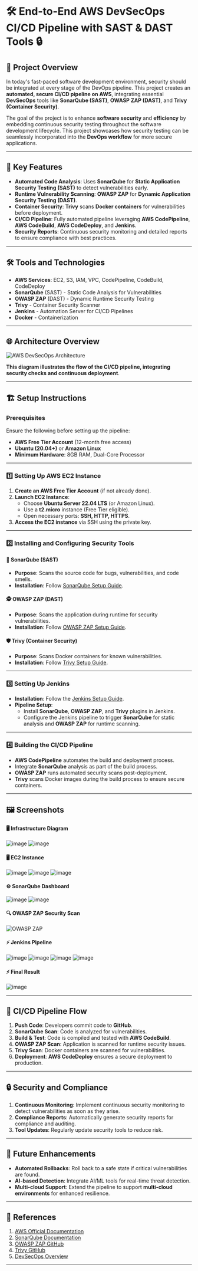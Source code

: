 
# 🛠️ **End-to-End AWS DevSecOps CI/CD Pipeline with SAST & DAST Tools** 🔒

## 🚀 **Project Overview**

In today's fast-paced software development environment, security should be integrated at every stage of the DevOps pipeline. This project creates an **automated, secure CI/CD pipeline on AWS**, integrating essential **DevSecOps** tools like **SonarQube (SAST)**, **OWASP ZAP (DAST)**, and **Trivy (Container Security)**.

The goal of the project is to enhance **software security** and **efficiency** by embedding continuous security testing throughout the software development lifecycle. This project showcases how security testing can be seamlessly incorporated into the **DevOps workflow** for more secure applications.

---

## 📌 **Key Features**

- **Automated Code Analysis**: Uses **SonarQube** for **Static Application Security Testing (SAST)** to detect vulnerabilities early.
- **Runtime Vulnerability Scanning**: **OWASP ZAP** for **Dynamic Application Security Testing (DAST)**.
- **Container Security**: **Trivy** scans **Docker containers** for vulnerabilities before deployment.
- **CI/CD Pipeline**: Fully automated pipeline leveraging **AWS CodePipeline**, **AWS CodeBuild**, **AWS CodeDeploy**, and **Jenkins**.
- **Security Reports**: Continuous security monitoring and detailed reports to ensure compliance with best practices.

---

## 🛠️ **Tools and Technologies**

- **AWS Services**: EC2, S3, IAM, VPC, CodePipeline, CodeBuild, CodeDeploy
- **SonarQube** (SAST) - Static Code Analysis for Vulnerabilities
- **OWASP ZAP** (DAST) - Dynamic Runtime Security Testing
- **Trivy** - Container Security Scanner
- **Jenkins** - Automation Server for CI/CD Pipelines
- **Docker** - Containerization

---

## 🌐 **Architecture Overview**

![AWS DevSecOps Architecture](https://link-to-your-image.com)

**This diagram illustrates the flow of the CI/CD pipeline, integrating security checks and continuous deployment**.

---

## 🏗️ **Setup Instructions**

### Prerequisites

Ensure the following before setting up the pipeline:

- **AWS Free Tier Account** (12-month free access)
- **Ubuntu (20.04+)** or **Amazon Linux**
- **Minimum Hardware**: 8GB RAM, Dual-Core Processor

---

### 1️⃣ **Setting Up AWS EC2 Instance**

1. **Create an AWS Free Tier Account** (if not already done).
2. **Launch EC2 Instance**:
   - Choose **Ubuntu Server 22.04 LTS** (or Amazon Linux).
   - Use a **t2.micro** instance (Free Tier eligible).
   - Open necessary ports: **SSH, HTTP, HTTPS**.
3. **Access the EC2 instance** via SSH using the private key.

---

### 2️⃣ **Installing and Configuring Security Tools**

#### 🔐 **SonarQube (SAST)**

- **Purpose**: Scans the source code for bugs, vulnerabilities, and code smells.
- **Installation**: Follow [SonarQube Setup Guide](https://docs.sonarqube.org/).

#### 🕵️ **OWASP ZAP (DAST)**

- **Purpose**: Scans the application during runtime for security vulnerabilities.
- **Installation**: Follow [OWASP ZAP Setup Guide](https://www.zaproxy.org/).

#### 🛡️ **Trivy (Container Security)**

- **Purpose**: Scans Docker containers for known vulnerabilities.
- **Installation**: Follow [Trivy Setup Guide](https://github.com/aquasecurity/trivy).

---

### 3️⃣ **Setting Up Jenkins**

- **Installation**: Follow the [Jenkins Setup Guide](https://www.jenkins.io/doc/book/installing/).
- **Pipeline Setup**:
  - Install **SonarQube**, **OWASP ZAP**, and **Trivy** plugins in Jenkins.
  - Configure the Jenkins pipeline to trigger **SonarQube** for static analysis and **OWASP ZAP** for runtime scanning.

---

### 4️⃣ **Building the CI/CD Pipeline**

- **AWS CodePipeline** automates the build and deployment process.
- Integrate **SonarQube** analysis as part of the build process.
- **OWASP ZAP** runs automated security scans post-deployment.
- **Trivy** scans Docker images during the build process to ensure secure containers.

---

## 🖼️ **Screenshots**

#### 🖥️ **Infrastructure Diagram**
![image](https://github.com/user-attachments/assets/639655b7-bdbd-415a-b613-33226e548fba)
![image](https://github.com/user-attachments/assets/24c8e064-4a8e-49f7-8c09-205a32d9a7ea)


#### 🖥️ **EC2 Instance**

![image](https://github.com/user-attachments/assets/bac6d7a3-5283-46c9-837a-91a7ccef0a7b)
![image](https://github.com/user-attachments/assets/3352ad8c-cf60-4cf8-a2b8-a5900bf71d33)
![image](https://github.com/user-attachments/assets/0e6122dc-aed7-45d0-833e-ac2b07fd5e3d)


#### ⚙️ **SonarQube Dashboard**

![image](https://github.com/user-attachments/assets/b5feaecc-4969-4186-a48b-0ade262075c6)
![image](https://github.com/user-attachments/assets/cec974b1-5725-4d28-9e7f-e4056f870926)

#### 🔍 **OWASP ZAP Security Scan**

![OWASP ZAP](https://link-to-your-image.com)

#### ⚡ **Jenkins Pipeline**

![image](https://github.com/user-attachments/assets/e4898409-0112-4174-8f93-a93473e1cd05)
![image](https://github.com/user-attachments/assets/c2e593c8-a189-4a15-88e5-768cc3bf1843)
![image](https://github.com/user-attachments/assets/af6177c0-2f57-47a0-8af9-6524858d26a0)
![image](https://github.com/user-attachments/assets/30bb753d-a05e-4bb8-a5b7-a6be106b696d)


#### ⚡ **Final Result**

![image](https://github.com/user-attachments/assets/9b396846-8d60-4fb2-ac9c-8dd580e10e0f)


---

## 🚀 **CI/CD Pipeline Flow**

1. **Push Code**: Developers commit code to **GitHub**.
2. **SonarQube Scan**: Code is analyzed for vulnerabilities.
3. **Build & Test**: Code is compiled and tested with **AWS CodeBuild**.
4. **OWASP ZAP Scan**: Application is scanned for runtime security issues.
5. **Trivy Scan**: Docker containers are scanned for vulnerabilities.
6. **Deployment**: **AWS CodeDeploy** ensures a secure deployment to production.

---

## 🔒 **Security and Compliance**

1. **Continuous Monitoring**: Implement continuous security monitoring to detect vulnerabilities as soon as they arise.
2. **Compliance Reports**: Automatically generate security reports for compliance and auditing.
3. **Tool Updates**: Regularly update security tools to reduce risk.

---

## 🔧 **Future Enhancements**

- **Automated Rollbacks**: Roll back to a safe state if critical vulnerabilities are found.
- **AI-based Detection**: Integrate AI/ML tools for real-time threat detection.
- **Multi-cloud Support**: Extend the pipeline to support **multi-cloud environments** for enhanced resilience.

---

## 📜 **References**

1. [AWS Official Documentation](https://aws.amazon.com/)
2. [SonarQube Documentation](https://docs.sonarqube.org/)
3. [OWASP ZAP GitHub](https://github.com/zaproxy/zaproxy)
4. [Trivy GitHub](https://github.com/aquasecurity/trivy)
5. [DevSecOps Overview](https://medium.com/@pardhikhush/devsecops-end-to-end-cicd-project-devops-engineer-github-sonarqube-owasp-trivy-docker-8fe72265f7ea)

---


